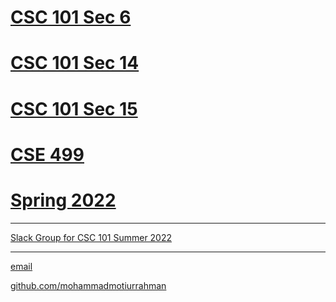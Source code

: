 # [CSC 101 Sec 6](https://mohammadmotiurrahman.github.io/csc101_6)
# [CSC 101 Sec 14](https://mohammadmotiurrahman.github.io/csc101_14)
# [CSC 101 Sec 15](https://mohammadmotiurrahman.github.io/csc101_15)
# [CSE 499 ](https://mohammadmotiurrahman.github.io/CSE499)
# [Spring 2022](https://mohammadmotiurrahman.github.io/spring2022)


* * *
[Slack Group for CSC 101 Summer 2022](https://csc101summer22.slack.com/)
* * *

[email](mailto:mohammadmotiurrahman@gmail.com)

[github.com/mohammadmotiurrahman](https://github.com/mohammadmotiurrahman)
